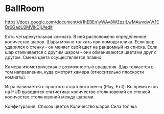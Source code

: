 # BallRoom
https://docs.google.com/document/d/1hEBEn1yWAv8WZpzILwMAwvdwVt1EBr6GadU2MVikDjU/edit

Есть четырехугольная комната. В ней расположено определенное количество шаров. Шары можно толкать при помощи клика. Если шар ударился о стенку - он меняет свой цвет на рандомный из списка. Если шар сталкивается с другим шаром -  они обмениваются цветами друг с другом. Смена цвета осуществляется плавно.

Камера изометрическая с возможностью вращения. Шар толкается в том направлении, куда смотрит камера (относительно плоскости комнаты).

Игра начинается с простого стартового меню (Play, Exit). Во время игры на HUD выводится статистика:
количество столкновений со стенкой
количество столкновений между шарами.

Конфигурация:
Список цветов
Количество шаров
Сила толчка

